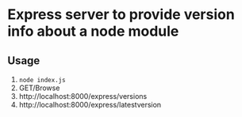 # Express server to provide version info about a node module

## Usage

1. `node index.js`
1. GET/Browse
  1. http://localhost:8000/express/versions
  1. http://localhost:8000/express/latestversion 